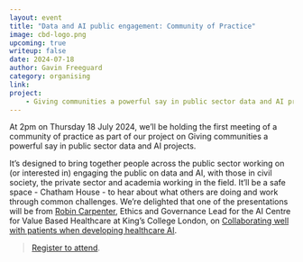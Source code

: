 ```yaml
---
layout: event
title: "Data and AI public engagement: Community of Practice"
image: cbd-logo.png
upcoming: true
writeup: false
date: 2024-07-18
author: Gavin Freeguard
category: organising
link: 
project: 
    - Giving communities a powerful say in public sector data and AI projects
---
```


At 2pm on Thursday 18 July 2024, we’ll be holding the first meeting of a community of practice as part of our project on Giving communities a powerful say in public sector data and AI projects. 

<!--more-->

It’s designed to bring together people across the public sector working on (or interested in) engaging the public on data and AI, with those in civil society, the private sector and academia working in the field. It’ll be a safe space - Chatham House - to hear about what others are doing and work through common challenges. We’re delighted that one of the presentations will be from [Robin Carpenter](https://www.kcl.ac.uk/people/robin-carpenter), Ethics and Governance Lead for the AI Centre for Value Based Healthcare at King’s College London, on [Collaborating well with patients when developing healthcare AI](https://understandingpatientdata.org.uk/news/blog-collaborating-well-patients-when-developing-healthcare-ai).

> [Register to attend](https://us06web.zoom.us/meeting/register/tZAlc-ysqTsqHNNqQvoh4Q-k9bFXGnbUh4GM).